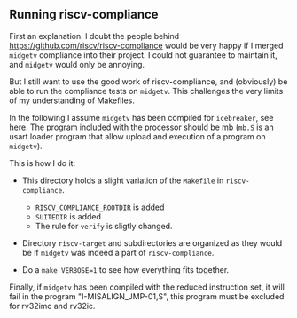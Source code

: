 ## Running riscv-compliance

First an explanation. I doubt the people behind
https://github.com/riscv/riscv-compliance would be very happy if I
merged `midgetv` compliance into their project. I could not guarantee
to maintain it, and `midgetv` would only be annoying.

But I still want to use the good work of riscv-compliance, and
(obviously) be able to run the compliance tests on `midgetv`. This
challenges the very limits of my understanding of Makefiles.

In the following I assume `midgetv` has been compiled for
`icebreaker`, see [here](../hwtst/icebreaker). The program included
with the processor should be
[mb](..//sw/hwexamples/midgetv_blast/mb.S) (`mb.S` is an usart
loader program that allow upload and execution of a program on `midgetv`).


This is how I do it:

* This directory holds a slight variation of the `Makefile` in
  `riscv-compliance`. 
  * `RISCV_COMPLIANCE_ROOTDIR` is added
  * `SUITEDIR` is added
  * The rule for `verify` is sligtly changed.

* Directory `riscv-target` and subdirectories are organized as they
  would be if `midgetv` was indeed a part of `riscv-compliance`.

* Do a `make VERBOSE=1` to see how everything fits together.


Finally, if `midgetv` has been compiled with the reduced instruction
set, it will fail in the program "I-MISALIGN_JMP-01,S", this program
must be excluded for rv32imc and rv32ic.


  
  


  
